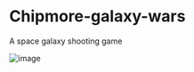 # Chipmore-galaxy-wars
A space galaxy shooting game

![image](https://github.com/taebearr/Chipmore-galaxy-wars/assets/19384530/6376e84a-6ec1-4198-91e3-0f7283d9ae41)

